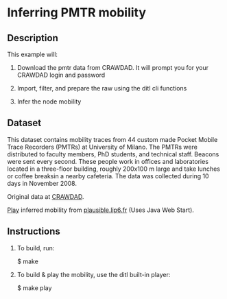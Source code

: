 Inferring PMTR mobility
=======================

Description
-----------

This example will: 

1. Download the pmtr data from CRAWDAD. It will prompt you for
your CRAWDAD login and password

2. Import, filter, and prepare the raw using the ditl cli functions

3. Infer the node mobility


Dataset
-------

This dataset contains mobility traces from 44 custom made Pocket
Mobile Trace Recorders (PMTRs) at University of Milano. The PMTRs were
distributed to faculty members, PhD students, and technical
staff. Beacons were sent every second. These people work in offices
and laboratories located in a three-floor building, roughly 200x100 m
large and take lunches or coffee breaksin a nearby cafeteria. The data
was collected during 10 days in November 2008.

Original data at [CRAWDAD](http://crawdad.cs.dartmouth.edu/unimi/pmtr).

[Play](http://plausible.lip6.fr/pmtr.jnlp) inferred mobility from [plausible.lip6.fr](http://plausible.lip6.fr) (Uses Java Web Start).

Instructions
------------

1. To build, run:

    $ make

2. To build & play the mobility, use the ditl built-in player:

    $ make play